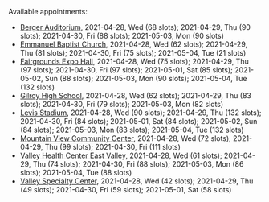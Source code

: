 Available appointments:

* [Berger Auditorium](https://schedulecare.sccgov.org/mychartprd/SignupAndSchedule/EmbeddedSchedule?id=132694&vt=1277&dept=101064003), 2021-04-28, Wed (68 slots); 2021-04-29, Thu (90 slots); 2021-04-30, Fri (88 slots); 2021-05-03, Mon (90 slots)
* [Emmanuel Baptist Church](https://schedulecare.sccgov.org/mychartprd/SignupAndSchedule/EmbeddedSchedule?id=132871&vt=1277&dept=101064006), 2021-04-28, Wed (62 slots); 2021-04-29, Thu (81 slots); 2021-04-30, Fri (75 slots); 2021-05-04, Tue (21 slots)
* [Fairgrounds Expo Hall](https://schedulecare.sccgov.org/mychartprd/SignupAndSchedule/EmbeddedSchedule?id=132726&vt=1277&dept=101064002), 2021-04-28, Wed (75 slots); 2021-04-29, Thu (97 slots); 2021-04-30, Fri (97 slots); 2021-05-01, Sat (85 slots); 2021-05-02, Sun (88 slots); 2021-05-03, Mon (90 slots); 2021-05-04, Tue (132 slots)
* [Gilroy High School](https://schedulecare.sccgov.org/mychartprd/SignupAndSchedule/EmbeddedSchedule?id=132980&vt=1277&dept=101064008), 2021-04-28, Wed (62 slots); 2021-04-29, Thu (83 slots); 2021-04-30, Fri (79 slots); 2021-05-03, Mon (82 slots)
* [Levis Stadium](https://schedulecare.sccgov.org/mychartprd/SignupAndSchedule/EmbeddedSchedule?id=132723&vt=1277&dept=101064004), 2021-04-28, Wed (90 slots); 2021-04-29, Thu (132 slots); 2021-04-30, Fri (84 slots); 2021-05-01, Sat (84 slots); 2021-05-02, Sun (84 slots); 2021-05-03, Mon (83 slots); 2021-05-04, Tue (132 slots)
* [Mountain View Community Center](https://schedulecare.sccgov.org/mychartprd/SignupAndSchedule/EmbeddedSchedule?id=132472&vt=1277&dept=101064001), 2021-04-28, Wed (72 slots); 2021-04-29, Thu (99 slots); 2021-04-30, Fri (111 slots)
* [Valley Health Center East Valley](https://schedulecare.sccgov.org/mychartprd/SignupAndSchedule/EmbeddedSchedule?id=132268&vt=1277&dept=101064007), 2021-04-28, Wed (61 slots); 2021-04-29, Thu (74 slots); 2021-04-30, Fri (88 slots); 2021-05-03, Mon (86 slots); 2021-05-04, Tue (88 slots)
* [Valley Specialty Center](https://schedulecare.sccgov.org/mychartprd/SignupAndSchedule/EmbeddedSchedule?id=132277&vt=1277&dept=101001072), 2021-04-28, Wed (42 slots); 2021-04-29, Thu (49 slots); 2021-04-30, Fri (59 slots); 2021-05-01, Sat (58 slots)
